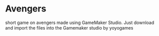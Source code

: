 # Avengers
short game on avengers made using GameMaker Studio.
Just download and import the files into the Gamemaker studio by yoyogames
